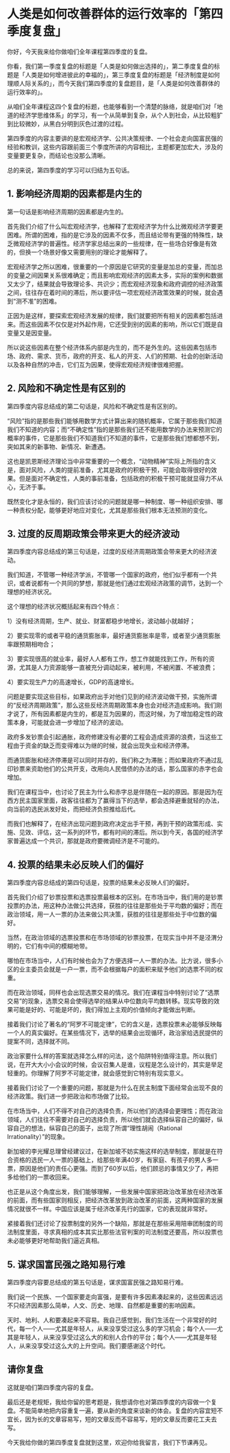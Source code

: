 # 人类是如何改善群体的运行效率的「第四季度复盘」
你好，今天我来给你做咱们全年课程第四季度的复盘。

你看，我们第一季度复盘的标题是「人类是如何做出选择的」，第二季度复盘的标题是「人类是如何增进彼此的幸福的」，第三季度复盘的标题是「经济制度是如何理顺人际关系的」，而今天我们第四季度的复盘题目，是「人类是如何改善群体的运行效率的」。

从咱们全年课程这四个复盘的标题，也能够看到一个清楚的脉络，就是咱们对「地道的经济学思维体系」的学习，有一个从简单到复杂，从个人到社会，从比较粗犷到比较微妙，从黑白分明到灰色过渡的过程。

第四季度的内容主要讲的是宏观经济学、公共决策规律、一个社会走向国富民强的经验和教训，这些内容跟前面三个季度所讲的内容相比，主题都更加宏大，涉及的变量要更复杂，而结论也没那么清晰。

总的来说，第四季度的学习可以归结为五句话。

## 1. 影响经济周期的因素都是内生的
第一句话是影响经济周期的因素都是内生的。

首先我们介绍了什么叫宏观经济学，也解释了宏观经济学为什么比微观经济学要更困难。所谓的困难，指的是它涉及的因素不仅多，而且结论带有更强的特殊性，缺乏微观经济学的普遍性。经济学家总结出来的一些规律，在一些场合好像是有效的，但换一个场景好像又需要用别的理论才能解释了。

宏观经济学之所以困难，很重要的一个原因是它研究的变量是加总的变量，而加总的变量之间因果关系很难确定；而且影响宏观经济的因素太多，实际的案例和数据又太少了，结果就会导致理论多、共识少；而宏观经济现象和政府调控的经济政策之间，往往存在着时间的滞后，所以要评估一项宏观经济政策效果的时候，就会遇到“测不准”的困难。

正因为是这样，要探索宏观经济发展的规律，我们就要把所有相关的因素都包括进来。而这些因素不仅仅是对外起作用，它还受到别的因素的影响，所以它们既是自变量又是因变量。

所以说这些因素在整个经济体系内部是内生的，而不是外生的。这些因素包括市场、政府、需求、货币，政府的开支、私人的开支、人们的预期、社会的创新活动以及各种自然的冲击，它们互为因果，使得宏观经济规律很难把握。

## 2. 风险和不确定性是有区别的
第四季度内容总结成的第二句话是，风险和不确定性是有区别的。

“风险”指的是那些我们能够用数学方式计算出来的随机概率，它属于那些我们知道我们不知道的内容；而“不确定性”指的是那些我们还不能用数学的办法来预测它的概率的事件，它是那些我们不知道我们不知道的事件，它是那些我们想都想不到，突如其来的新事物、新情况、新遭遇。

这也是凯恩斯经济理论当中非常重要的一个概念，“动物精神”实际上所指的含义是，面对风险，人类的提前准备，尤其是政府的积极干预，可能会取得很好的效果。但是面对不确定性，人类的事前准备，包括政府的积极干预可能就显得力不从心，无济于事。

既然变化才是永恒的，我们应该讨论的问题就是哪一种制度、哪一种组织安排、哪一种责权分配，能够更好地应对变化，尤其是那些我们根本无法预测的变化。

## 3. 过度的反周期政策会带来更大的经济波动
第四季度内容总结成的第三句话是，过度的反经济周期政策会带来更大的经济波动。

我们知道，不管哪一种经济学派，不管哪一个国家的政府，他们似乎都有一个共识，或者说都有一个共同的梦想，那就是他们通过宏观经济政策的调节，达到一个理想的经济状况。

这个理想的经济状况概括起来有四个特点：

1）没有经济周期，生产、就业、财富都稳步地增长，波动越小就越好；

2）要实现零的或者平稳的通货膨胀率，最好通货膨胀率是零，或者至少通货膨胀率跟预期相吻合；

3）要实现很高的就业率，最好人人都有工作，想工作就能找到工作，所有的资源，尤其是人力资源能够一直被充分调动起来，被利用，不被闲置、不被浪费；

4）要实现生产力的高速增长，GDP的高速增长。

问题是要实现这些目标，如果政府出手对他们见到的经济波动做干预，实施所谓的“反经济周期政策”，那么这些反经济周期政策本身也会对经济造成影响。我们刚才说了，所有因素都是内生的，都是互为因果的，而这时候，为了增加稳定性的政策本身，可能就会进一步增加了经济的波动。

政府多发钞票会引起通胀，政府修建没有必要的工程会造成资源的浪费，当这些工程由于资金的缺乏而变得难以为继的时候，就会出现失业和经济停滞。

而通货膨胀和经济停滞是可以同时并存的，我们称之为滞胀；而如果政府不通过乱印钞票来资助他们的公共开支，改用向人民借债的办法的话，那么国家的赤字也会增加。

我们在课程当中，也讨论了民主为什么和赤字总是伴随在一起的原因。那是因为在西方民主国家里面，政客往往都为了赢得当下的选举，都会选择避重就轻的办法，向当前的选民派发好处，而把经济负担推给后代。

而我们也解释了，在经济出现问题到政府决定出手干预，再到干预的政策形成、实施、见效、评估，这一系列的环节，都有时间的滞后。所以到今天，各国的经济学家普遍达成一个共识，那就是政府要微调经济是不可能的。

## 4. 投票的结果未必反映人们的偏好
第四季度内容总结成的第四句话是，投票的结果未必反映人们的偏好。

首先我们介绍了钞票投票和选票投票最根本的区别。在市场当中，我们用的是钞票投票的办法，用这种办法做公共选择，获胜的往往是那些处于平均数的偏好；而在政治领域，用一人一票的办法来做公共决策，获胜的往往是那些处于中位数的偏好。

当然，在政治领域的选票投票和在市场领域的钞票投票，在现实当中并不是泾渭分明的，它们有中间的模糊地带。

哪怕在市场当中，人们有时候也会为了方便选择一人一票的办法。比方说，很多小区的业主委员会就是一户一票，而不会根据每户的面积来赋予他们的选票不同的权重。

而在政治领域，同样也会出现选票交易的情况。我们在课程当中特别讨论了“选票交易”的现象，选票交易会使得选举的结果从中位数向平均数转移。现实导致的效果可能是好的、可能是坏的，我们得加上主观的价值倾向才能做出判断。

接着我们讨论了著名的“阿罗不可能定律”，它的含义是，选票投票未必能够反映每一个人的真实偏好。在某些情况下，选举的结果会出现循环，政治家给选民提供的提案不同，选择就不同。

政治家要什么样的答案就选择怎么样的问法，这个陷阱特别值得注意。所以我们说，在开大大小小会议的时候，会议召集人是谁，议程是怎么设计的，其实是举足轻重的。你理解了阿罗不可能定律，就会感觉到它特别有现实意义。

接着我们讨论了一个重要的问题，那就是为什么在民主制度下面经常会出现不良的经济政策。我们进一步把政治和市场做了比较。

在市场当中，人们不得不对自己的选择负责，所以他们的选择会更理性；而在政治领域，人们往往不需要对自己的选择负责，所以他们就会选择纵容自己的偏好，纵容自己的想法，纵容自己的面子，出现了所谓“理性胡闹（Rational Irrationality）”的现象。

新加坡的李光耀总理曾经建议过，在新加坡不妨实施这样的选举制度，那就是在符合资格的选民一人一票的基础上，给那些年满40岁，有家庭、有孩子的男人多一票，原因是他们的责任心更强。而到了60岁以后，他们顾忌的事情又少了，再把多给他们的一票收回来。

也正是从这个角度出发，我们能够理解，一些发展中国家把政治改革放在经济改革的前面，而有些国家则相反，把经济改革放到政治改革的前面，这两种国家的发展情况就很不一样。中国应该是属于经济改革先行的国家，它的表现就非常好。

紧接着我们还讨论了投票制度的另外一个缺陷，那就是在那些采用陪审团制度的司法制度里面，寻求真相的成本其实比那些法官判案的司法制度还要高，所以投票也未必能够更好地帮助我们逼近真相。

## 5. 谋求国富民强之路知易行难
第四季度内容要总结成的第五句话是，谋求国富民强之路知易行难。

我们说一个民族、一个国家要走向富强，是要有许多因素凑起来的，这些因素远远不只经济因素那么简单，人文、历史、地理、自然都是重要的影响因素。

天时、地利、人和要凑起来不容易。我自己感觉到，我们生活在一个非常好的时代，每一个人——尤其是年轻人，从来没享受过这么多的学习机会；每个人——尤其是年轻人，从来没享受过这么大的和别人合作的平台；每个人——尤其是年轻人，从来没享受过这么大的上升空间。我们要感谢这个时代。

## 请你复盘
这就是咱们第四季度内容的复盘。

最后还是老规矩，我给你留的思考题是，我想请你也对第四季度的内容做一个复盘。不能简单地把内容重复一遍，要从新的角度来谈新的体会。复盘的内容宜短不宜长，因为长的文章容易写，短的文章反而不容易写，短的文章反而要花工夫去写。

今天我给你做的第四季度复盘就到这里，欢迎你给我留言，我们下节课再见。